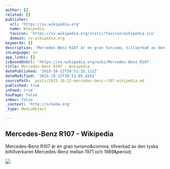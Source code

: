 ```yaml
---
author: []
related: []
publisher:
  url: 'https://sv.wikipedia.org'
  name: Wikipedia
  favicon: 'https://sv.wikipedia.org/static/favicon/wikipedia.ico'
  domain: sv.wikipedia.org
keywords: []
description: 'Mercedes-Benz R107 är en gran turismo, tillverkad av den tyska biltillverkaren Mercedes-Benz mellan 1971 och 1989.'
inLanguage: sv
app_links: []
isBasedOnUrl: 'https://sv.wikipedia.org/wiki/Mercedes-Benz_R107'
title: Mercedes-Benz R107 - Wikipedia
datePublished: '2015-10-22T20:51:35.112Z'
dateModified: '2015-10-22T20:51:05.426Z'
sourcePath: _posts/2015-10-22-mercedes-benz-r107-wikipedia.md
published: true
inFeed: true
hasPage: false
inNav: false
_context: 'http://schema.org'
_type: MediaObject

---
```

<article style=""><h1>Mercedes-Benz R107 - Wikipedia</h1><p>Mercedes-Benz R107 är en gran turismo&amp;comma; tillverkad av den tyska biltillverkaren Mercedes-Benz mellan 1971 och 1989&amp;period;</p><img src="https://upload.wikimedia.org/wikipedia/commons/thumb/4/45/Mercedes-Benz_560_SL_red_vl.jpg/250px-Mercedes-Benz_560_SL_red_vl.jpg" /></article>
